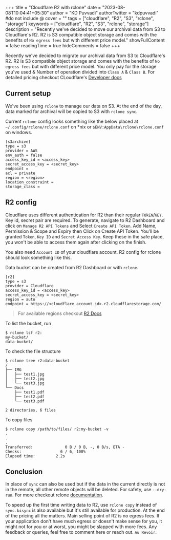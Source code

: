 +++
title = "Cloudflare R2 with rclone"
date = "2023-08-08T10:04:41+05:30"
author = "KD Puvvadi"
authorTwitter = "kdpuvvadi" #do not include @
cover = ""
tags = ["cloudflare", "R2", "S3", "rclone", "storage"]
keywords = ["cloudflare", "R2", "S3", "rclone", "storage"]
description = "Recently we've decided to move our archival data from S3 to Cloudflare's R2. R2 is S3 compatible object storage and comes with the benefits of `No egress fees` but with different price model."
showFullContent = false
readingTime = true
hideComments = false
+++

Recently we've decided to migrate our archival data from S3 to Cloudflare's R2. R2 is S3 compatible object storage and comes with the benefits of `No egress fees` but with different price model. You only pay for the storage you've used & Number of operation divided into `Class A` & `Class B`. For detailed pricing checkout CLoudflare's [Developer docs](https://developers.cloudflare.com/r2/pricing)

## Current setup

We've been using `rclone` to manage our data on S3. At the end of the day, data marked for archival will be copied to S3 with `rclone sync`.

Current `rclone` config looks something like the below placed at `~/.config/rclone/rclone.conf` on *nix or
`$ENV:AppData\rclone\rclone.conf` on windows.

```config
[s3archive]
type = s3
provider = AWS
env_auth = false
access_key_id = <access_key>
secret_access_key = <secret_key>
endpoint =
acl = private
region = <region>
location_constraint =
storage_class =
```

## R2 config

Cloudflare uses different authentication for R2 than their regular `TOkEN`/`KEY`. Key id, secret pair are required. To generate, navigate to R2 Dashboard and click on `Manage R2 API Tokens` and Select `Create API Token`. Add Name, Permission & Scope and Expiry then Click on Create API Token. You'll be granted `Token`, `Key ID` and `Secret Access Key`. Keep these in the safe place, you won't be able to access them again after clicking on the finish.

You also need `Account ID` of your cloudflare account. R2 config for rclone should look something like this.

Data bucket can be created from R2 Dashboard or with `rclone`.

```config
[r2]
type = s3
provider = Cloudflare
access_key_id = <access_key>
secret_access_key = <secret_key>
region = auto
endpoint = https://<cloudflare_account_id>.r2.cloudflarestorage.com/
```

> For available regions checkout [R2 Docs](https://developers.cloudflare.com/r2/buckets/data-location/)

To list the bucket, run

```shell
$ rclone lsf r2:
my-bucket/
data-bucket/
```

To check the file structure

```shell
$ rclone tree r2:data-bucket
/
├── IMG
│   ├── test1.jpg
│   ├── test2.jpg
│   └── test3.jpg
└── Docs
    ├── test1.pdf
    ├── test2.pdf
    └── test3.pdf

2 directories, 6 files
```

To copy files

```shell
$ rclone copy /path/to/files/ r2:my-bucket -v
.
.
.
Transferred:              0 B / 0 B, -, 0 B/s, ETA -
Checks:                 6 / 6, 100%
Elapsed time:         2.2s
```

## Conclusion

In place of `sync` can also be used but if the data in the current directly is not in the remote, all other remote objects will be deleted. For safety, use `--dry-run`. For more checkout rclone [documentation](https://rclone.org/commands/).

To speed up the first time writing data to R2, use `rclone copy` instead of `sync`. `bisync` is also available but it's still available for production. At the end of the pricing all the matters. Main selling point of R2 is no egress fees. If your application don't have much egress or doesn't make sense for you, it might not for you or at worst, you might be slapped with more fees. Any feedback or queries, feel free to comment here or reach out. `Au Revoir`.
